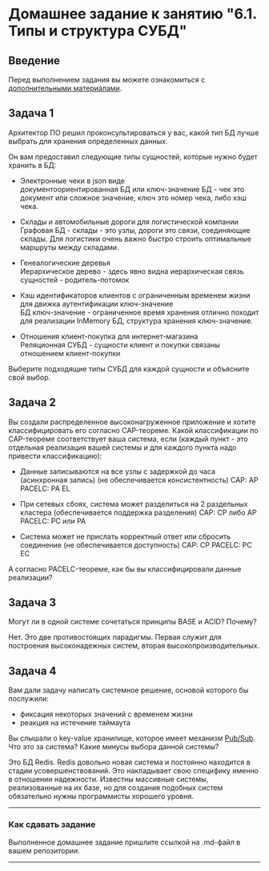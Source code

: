 # Домашнее задание к занятию "6.1. Типы и структура СУБД"

## Введение

Перед выполнением задания вы можете ознакомиться с 
[дополнительными материалами](https://github.com/netology-code/virt-homeworks/tree/master/additional/README.md).

## Задача 1

Архитектор ПО решил проконсультироваться у вас, какой тип БД 
лучше выбрать для хранения определенных данных.

Он вам предоставил следующие типы сущностей, которые нужно будет хранить в БД:

- Электронные чеки в json виде  
документоориентированная БД или ключ-значение БД - чек это документ или сложное значение, ключ это номер чека, либо хэш чека.

- Склады и автомобильные дороги для логистической компании
Графовая БД - склады - это узлы, дороги это связи, соединяющие склады. Для логистики очень важно быстро строить 
оптимальные маршруты между складами.

- Генеалогические деревья  
Иерархическое дерево - здесь явно видна иерархическая связь сущностей - родитель-потомок

- Кэш идентификаторов клиентов с ограниченным временем жизни для движка аутентификации
ключ-значение  
БД ключ-значение - ограниченное время хранения отлично походит для реализации InMemory БД, структура хранения ключ-значение.

- Отношения клиент-покупка для интернет-магазина  
Реляционная СУБД - сущности клиент и покупки связаны отношением клиент-покупки

Выберите подходящие типы СУБД для каждой сущности и объясните свой выбор.

## Задача 2

Вы создали распределенное высоконагруженное приложение и хотите классифицировать его согласно 
CAP-теореме. Какой классификации по CAP-теореме соответствует ваша система, если 
(каждый пункт - это отдельная реализация вашей системы и для каждого пункта надо привести классификацию):

- Данные записываются на все узлы с задержкой до часа (асинхронная запись)
  (не обеспечивается консистентность)
CAP: AP 
PACELC: PA EL

- При сетевых сбоях, система может разделиться на 2 раздельных кластера
  (обеспечивается поддержка разделения)
CAP: CP либо AP
PACELC: PC или PA

- Система может не прислать корректный ответ или сбросить соединение
  (не обеспечивается доступность)
CAP: CP
PACELC: PC EC

А согласно PACELC-теореме, как бы вы классифицировали данные реализации?


## Задача 3

Могут ли в одной системе сочетаться принципы BASE и ACID? Почему?

Нет. Это две противостоящих парадигмы. Первая служит для построения высоконадежных систем, вторая высокопроизводительных.

## Задача 4

Вам дали задачу написать системное решение, основой которого бы послужили:

- фиксация некоторых значений с временем жизни
- реакция на истечение таймаута

Вы слышали о key-value хранилище, которое имеет механизм [Pub/Sub](https://habr.com/ru/post/278237/). 
Что это за система? Какие минусы выбора данной системы?

Это БД Redis.
Redis довольно новая система и постоянно находится в стадии усовершенствований. Это накладывает свою специфику 
именно в отношении надежности. Известны массивные системы, реализованные на их базе, но для создания подобных систем 
обязательно нужны программисты хорошего уровня.


---

### Как cдавать задание

Выполненное домашнее задание пришлите ссылкой на .md-файл в вашем репозитории.

---
